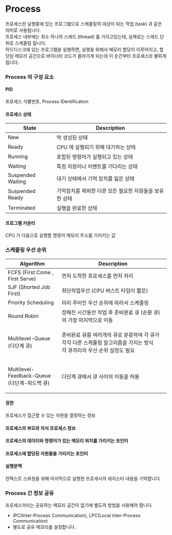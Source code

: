 # Process

프로세스란 실행중에 있는 프로그램으로 스케줄링의 대상이 되는 작업 (task) 과 같은 의미로 사용됩니다.\
프로세스 내부에는 최소 하나의 스레드 (thread) 를 가지고있는데, 실제로는 스레드 단위로 스케줄링 됩니다.\
하드디스크에 있는 프로그램을 실행하면, 실행을 위해서 메모리 할당이 이루어지고, 할당된 메모리 공간으로 바이너리 코드가 올라가게 되는데 이 순간부터 프로세스라 불뤼게 됩니다.

### Process 의 구성 요소

#### PID

프로세스 식별번호, Process IDentification

#### 프로세스 상태

| State             | Description                     |
| ----------------- | ------------------------------- |
| New               | 막 생성된 상태                        |
| Ready             | CPU 에 실행되기 위해 대기하는 상태           |
| Running           | 포함된 명령어가 실행되고 있는 상태             |
| Waiting           | 특정 자원이나 이벤트를 기다리는 상태            |
| Suspended Waiting | 대기 상태에서 기억 장치를 잃은 상태            |
| Suspended Ready   | 기억장치를 제외한 다른 모든 필요한 자원들을 보유한 상태 |
| Terminated        | 실행을 완료한 상태                      |

#### 프로그램 카운터

CPU 가 다음으로 실행할 명령어 메모리 주소를 가리키는 값

### 스케줄링 우선 순위

| Algorithm                                       | Description                                                                     |
| ----------------------------------------------- | ------------------------------------------------------------------------------- |
| FCFS (First Come , First Serve)                 | 먼저 도착한 프로세스를 먼저 처리                                                              |
| SJF (Shorted Job First)                         | 최단작업우선 (CPU 버스트 타임이 짦은)                                                         |
| Priority Scheduling                             | 미리 주어진 우선 순위에 따라서 스케줄링                                                          |
| Round Robin                                     | 정해진 시간동안 작업 후 준비완료 큐 (순환 큐)의 가장 마지막으로 이동                                        |
| Multilevel-Queue (다단계 큐)                        | <p>준비완료 큐를 여러개의 큐로 분류하여 각 큐가 각각 다른 스케쥴링 알고리즘을 가지는 방식<br>각 큐끼리의 우선 순위 설정도 필요</p> |
| <p>Multilevel-Feedback-Queue<br>(다단계-피드백 큐)</p> | 다단계 큐에서 큐 사이의 이동을 허용                                                            |

#### 권한

프로세스가 접근할 수 있는 자원을 결정하는 정보

#### 프로세스의 부모와 자식 프로세스 정보

#### 프로세스의 데이터와 명령어가 있는 메모리 위치를 가리키는 포인터

#### 프로세스에 할당된 자원들을 가리키는 포인터

#### 실행문맥

컨텍스트 스위칭을 위해 마지막으로 실행한 프로세서의 레지스터 내용을 기억합니다.



### Process 간 정보 공유

프로세스끼리는 공유하는 메모리 공간이 없기에 별도의 방법을 사용해야 합니다.

* IPC(Inter-Process Communication), LPC(Local inter-Process Communication)
* 별도로 공유 메모리를 설정합니다.
